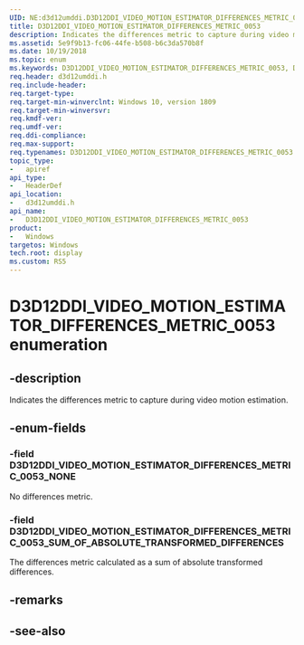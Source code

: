 ```yaml
---
UID: NE:d3d12umddi.D3D12DDI_VIDEO_MOTION_ESTIMATOR_DIFFERENCES_METRIC_0053
title: D3D12DDI_VIDEO_MOTION_ESTIMATOR_DIFFERENCES_METRIC_0053
description: Indicates the differences metric to capture during video motion estimation.
ms.assetid: 5e9f9b13-fc06-44fe-b508-b6c3da570b8f
ms.date: 10/19/2018
ms.topic: enum
ms.keywords: D3D12DDI_VIDEO_MOTION_ESTIMATOR_DIFFERENCES_METRIC_0053, D3D12DDI_VIDEO_MOTION_ESTIMATOR_DIFFERENCES_METRIC_0053, 
req.header: d3d12umddi.h
req.include-header:
req.target-type:
req.target-min-winverclnt: Windows 10, version 1809
req.target-min-winversvr:
req.kmdf-ver:
req.umdf-ver:
req.ddi-compliance:
req.max-support:
req.typenames: D3D12DDI_VIDEO_MOTION_ESTIMATOR_DIFFERENCES_METRIC_0053
topic_type: 
-	apiref
api_type: 
-	HeaderDef
api_location: 
-	d3d12umddi.h
api_name: 
-	D3D12DDI_VIDEO_MOTION_ESTIMATOR_DIFFERENCES_METRIC_0053
product:
-	Windows
targetos: Windows
tech.root: display
ms.custom: RS5
---
```


# D3D12DDI_VIDEO_MOTION_ESTIMATOR_DIFFERENCES_METRIC_0053 enumeration

## -description

Indicates the differences metric to capture during video motion estimation.

## -enum-fields

### -field D3D12DDI_VIDEO_MOTION_ESTIMATOR_DIFFERENCES_METRIC_0053_NONE

No differences metric.

### -field D3D12DDI_VIDEO_MOTION_ESTIMATOR_DIFFERENCES_METRIC_0053_SUM_OF_ABSOLUTE_TRANSFORMED_DIFFERENCES

The differences metric calculated as a sum of absolute transformed differences.

## -remarks

## -see-also
